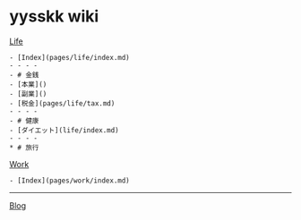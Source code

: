 # yysskk wiki

[Life]()

    - [Index](pages/life/index.md) 
    - - - -
    - # 金銭
    - [本業]()
    - [副業]()
    - [税金](pages/life/tax.md)
    - - - -
    - # 健康
    - [ダイエット](life/index.md)
    - - - -
    * # 旅行
    
[Work]()

    - [Index](pages/work/index.md)

- - - -
[Blog]()

